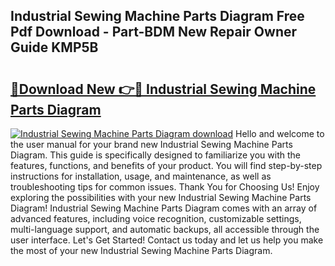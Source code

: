 ## Industrial Sewing Machine Parts Diagram Free Pdf Download - Part-BDM New Repair Owner Guide KMP5B

# <h2><a href="http://dfnwym7.blite.top/?on=Industrial+Sewing+Machine+Parts+Diagram">🔗Download New 👉🔴 Industrial Sewing Machine Parts Diagram</a></h2>

[![Industrial Sewing Machine Parts Diagram download](https://i.imgur.com/lujVjoI.png)](http://dfnwym7.blite.top/?on=Industrial+Sewing+Machine+Parts+Diagram)
Hello and welcome to the user manual for your brand new Industrial Sewing Machine Parts Diagram. This guide is specifically designed to familiarize you with the features, functions, and benefits of your product. You will find step-by-step instructions for installation, usage, and maintenance, as well as troubleshooting tips for common issues. Thank You for Choosing Us! Enjoy exploring the possibilities with your new Industrial Sewing Machine Parts Diagram! Industrial Sewing Machine Parts Diagram comes with an array of advanced features, including voice recognition, customizable settings, multi-language support, and automatic backups, all accessible through the user interface. Let's Get Started! Contact us today and let us help you make the most of your new Industrial Sewing Machine Parts Diagram.
